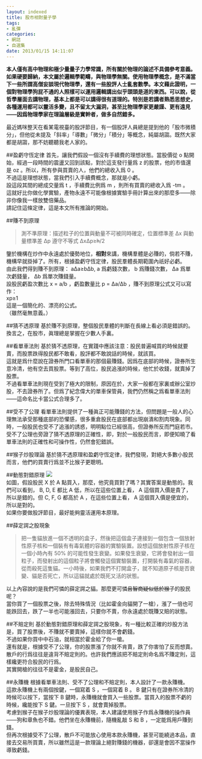 ```yaml
---
layout: indexed
title: 股市相對量子學
tags:
- 亂彈
categories:
- 網誌
- 自選集
date: 2013/01/15 14:11:07
---
```

**本人僅有高中物理和極少量量子力學常識，所有關於物理的論述不具備參考意義。如果硬要歸納，本文屬於邏輯學範疇，與物理學無關。使用物理學概念，是不滿當下一些所謂高僧妄談現代物理學，還有一些股評人士亂套數學。本文藉此證明，一個對物理學狗屁不通的人照樣可以運用邏輯講出似乎頭頭是道的東西。可以說，從哲學層面去講物理，基本上都是可以講得很有道理的。特別是若講者熟悉思想史，各種運用都可以靈活多變，且不留太大漏洞，甚至比物理學家更嚴謹、更有遠見——因爲物理學家在理論層級是實幹者，做多自然錯多。**  

最近媽咪整天在看某電視臺的股評節目，有一個股評人員總是提到他的「股市微積分」，但他從未提及「斜率」「導數」「微分」「積分」等概念，純屬胡謅。既然大家都是胡謅，那不妨聽聽我老人家的。  

##盈虧守恆定律
首先，讓我們假設一個沒有手續費的理想狀態。當股價從 o 點開始，經過一段時間的震盪又回到該點，對於這支發行量爲 z 的股票，他的市值還是 oz 。所以，所有參與買賣的人，他們的總收入爲 0 。  
不過這是理想狀態，當我們引入手續費概念，那就是小虧。  
設這段其間的總成交量爲 t ，手續費比例爲 m ，則所有買賣的總收入爲 -tm 。  
這就好比你做化學實驗，產物永遠不可能像根據實驗手冊計算出來的那麼多——除非你像我一樣放雙倍藥品。  
請記住這條定律，這是本文所有推論的開始。  

##賺不到原理
>測不準原理：描述粒子的位置與動量不可被同時確定，位置標準差 Δx 與動量標準差 Δp 遵守不等式
>ΔxΔp≥<del>h</del>/2  

鑒於機構在炒作中永遠處於優勢地位，**相對**來講，機構羣體是必賺的，倘若不賺，機構早就掛掉了。所有，根據盈虧守恆定律，股民羣體長期範圍內祇好必虧。  
由此我們得到賺不到原理： aΔa≥bΔb, a 爲虧錢次數， b 爲賺錢次數， Δa 爲單次虧錢量， Δb 爲單次賺錢量。  
設股民虧盈次數比 x = a/b ，虧盈數量比 p = Δa/Δb ，賺不到原理公式又可以寫作：  
xp≥1  
這是一個簡化的、漂亮的公式。  
（雖然毫無意義。）  

##猜不透原理
基於賺不到原理，整個股民羣體的判斷在長線上看必須是錯誤的。  
換言之，在股市，眞理總是掌握在少數人手裏。  

##看單車法則
基於猜不透原理，在實踐中應該注意：股民普遍喊買的時候就要賣，而股票跌得股民都不敢看，股評都不敢說話的時候，就該買。  
這就是爲什麼說在證券所門口看單車的那個最賺錢。因爲在底部的時候，證券所生意冷清，他有空去買股票。等到了高位，股民追漲的時候，他忙於收錢，就賣掉了股票。  
不過看單車法則現在受到了極大的限制，原因在於，大家一般都在家裏或辦公室炒股，不去證券所了。但爲了紀念偉大的單車保管員，我們仍然稱之爲看單車法則——這命名比卡當公式合理多了。  

##受不了公理
看單車法則提供了一種眞正可能賺錢的方法，但問題是一般人的心理無法承受那種底部的恐懼感，很多重倉股民在底部都出現崩潰和割肉現象。同時，一般股民也受不了追漲的誘惑，明明點位已經很高，但證券所反而門庭若市。  
受不了公理也旁證了猜不透原理的正確性，即，對於一般股民而言，即便知曉了看單車法則的正確性和可操作性，仍然會犯錯誤。  

##猴子炒股理論
基於猜不透原理和盈虧守恆定律，我們發現，對絕大多數小股民而言，他們的買賣行爲並不比猴子更聰明。  

##動態對錯原理
<img src='{{ site.url }}/Pic/Dynamic.jpg'>  
如圖，假設股民 X 於 A 點買入，那麼，他究竟買對了嗎？其實答案是動態的。我們可以看到， B, D, E 都比 A 低，所以在這些位置上看， A 這個買入價是貴了，所以是錯的。但 C, F, G 都高於 A ，在這些位置上看， A 這個買入價是便宜的，所以是對的。  
如果你要做股評節目，最好能夠靈活運用本原理。  

##薛定諤之股現象
>把一隻貓放進一個不透明的盒子，然後把這個盒子連接到一個包含一個放射性原子核和一個裝有有毒氣體的容器的實驗裝置。設想這個放射性原子核在一個小時內有 50% 的可能性發生衰變。如果發生衰變，它將會發射出一個粒子，而發射出的這個粒子將會觸發這個實驗裝置，打開裝有毒氣的容器，從而殺死這隻貓。一小時後，如果我們不打開盒子，就不知道原子核是否衰變、貓是否死亡，所以這貓就處於既死又活的狀態。  

以上內容說的是我們可憐的薛定諤之貓。那麼更可憐<del>且智商疑似低於猴子</del>的股民呢？  
當你買了一個股票之後，除去特殊情況（比如霍金向貓開了一槍），漲了一倍也可能跌回去，跌了一半也可能漲回去，只要你不賣，你永遠處於既賺又賠的狀態。  

##不賠定則
基於動態對錯原理和薛定諤之股現象，有一種比較正確的炒股方法是，買了股票後，不賺就不要賣掉，這樣你就不會虧錢。  
不過如果你買中中石油，就相當於霍金給了你一槍。  
還有就是，根據受不了公理，你的股票漲了你就不肯賣，跌了你害怕了反而想賣。散戶的行爲往往是違背不賠定則的。也許我們應該把不賠定則命名爲不賺定則，這樣纔更符合股民的行爲。  
其實開槍的往往不是霍金，是股民自己。  

##永賺機
根據看單車法則、受不了公理和不賠定則，本人設計了一款永賺機。  
這款永賺機上有兩個按鍵，一個寫着 S ，一個寫着 B 。 B 鍵只有在證券所冷清的時候可以按下，當按下 B 鍵時，永賺機就會買入一些股票。當買入的股票不虧的時候，纔能按下 S 鍵。一旦按下 S ，就會賣掉股票。  
考慮到猴子在猴子炒股理論的優異表現，本人建議使用猴子作爲永賺機的操作員——狗和章魚也不錯。他們坐在永賺機前，隨機亂敲 S 和 B ，一定能爲用戶賺到錢。  
但再次根據受不了公理，散戶不可能放心使用本款永賺機，甚至可能繞過本品，直接去交易所買賣，所以雖然這是一款理論上絕對賺錢的機器，卻還是會因不當操作導致虧錢。